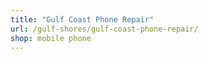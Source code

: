 ```yaml
---
title: "Gulf Coast Phone Repair"
url: /gulf-shores/gulf-coast-phone-repair/
shop: mobile phone
---
```

